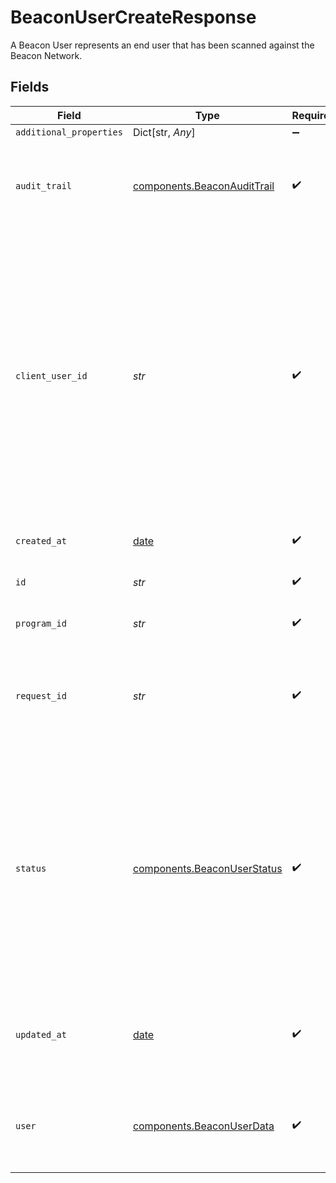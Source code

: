 # BeaconUserCreateResponse

A Beacon User represents an end user that has been scanned against the Beacon Network.


## Fields

| Field                                                                                                                                                                                                                                                                                                                                                                                  | Type                                                                                                                                                                                                                                                                                                                                                                                   | Required                                                                                                                                                                                                                                                                                                                                                                               | Description                                                                                                                                                                                                                                                                                                                                                                            | Example                                                                                                                                                                                                                                                                                                                                                                                |
| -------------------------------------------------------------------------------------------------------------------------------------------------------------------------------------------------------------------------------------------------------------------------------------------------------------------------------------------------------------------------------------- | -------------------------------------------------------------------------------------------------------------------------------------------------------------------------------------------------------------------------------------------------------------------------------------------------------------------------------------------------------------------------------------- | -------------------------------------------------------------------------------------------------------------------------------------------------------------------------------------------------------------------------------------------------------------------------------------------------------------------------------------------------------------------------------------- | -------------------------------------------------------------------------------------------------------------------------------------------------------------------------------------------------------------------------------------------------------------------------------------------------------------------------------------------------------------------------------------- | -------------------------------------------------------------------------------------------------------------------------------------------------------------------------------------------------------------------------------------------------------------------------------------------------------------------------------------------------------------------------------------- |
| `additional_properties`                                                                                                                                                                                                                                                                                                                                                                | Dict[str, *Any*]                                                                                                                                                                                                                                                                                                                                                                       | :heavy_minus_sign:                                                                                                                                                                                                                                                                                                                                                                     | N/A                                                                                                                                                                                                                                                                                                                                                                                    |                                                                                                                                                                                                                                                                                                                                                                                        |
| `audit_trail`                                                                                                                                                                                                                                                                                                                                                                          | [components.BeaconAuditTrail](../../models/components/beaconaudittrail.md)                                                                                                                                                                                                                                                                                                             | :heavy_check_mark:                                                                                                                                                                                                                                                                                                                                                                     | Information about the last change made to the parent object specifying what caused the change as well as when it occurred.                                                                                                                                                                                                                                                             |                                                                                                                                                                                                                                                                                                                                                                                        |
| `client_user_id`                                                                                                                                                                                                                                                                                                                                                                       | *str*                                                                                                                                                                                                                                                                                                                                                                                  | :heavy_check_mark:                                                                                                                                                                                                                                                                                                                                                                     | A unique ID that identifies the end user in your system. This ID can also be used to associate user-specific data from other Plaid products. Financial Account Matching requires this field and the `/link/token/create` `client_user_id` to be consistent. Personally identifiable information, such as an email address or phone number, should not be used in the `client_user_id`. | your-db-id-3b24110                                                                                                                                                                                                                                                                                                                                                                     |
| `created_at`                                                                                                                                                                                                                                                                                                                                                                           | [date](https://docs.python.org/3/library/datetime.html#date-objects)                                                                                                                                                                                                                                                                                                                   | :heavy_check_mark:                                                                                                                                                                                                                                                                                                                                                                     | An ISO8601 formatted timestamp.                                                                                                                                                                                                                                                                                                                                                        | 2020-07-24T03:26:02Z                                                                                                                                                                                                                                                                                                                                                                   |
| `id`                                                                                                                                                                                                                                                                                                                                                                                   | *str*                                                                                                                                                                                                                                                                                                                                                                                  | :heavy_check_mark:                                                                                                                                                                                                                                                                                                                                                                     | ID of the associated Beacon User.                                                                                                                                                                                                                                                                                                                                                      | becusr_11111111111111                                                                                                                                                                                                                                                                                                                                                                  |
| `program_id`                                                                                                                                                                                                                                                                                                                                                                           | *str*                                                                                                                                                                                                                                                                                                                                                                                  | :heavy_check_mark:                                                                                                                                                                                                                                                                                                                                                                     | ID of the associated Beacon Program.                                                                                                                                                                                                                                                                                                                                                   | becprg_11111111111111                                                                                                                                                                                                                                                                                                                                                                  |
| `request_id`                                                                                                                                                                                                                                                                                                                                                                           | *str*                                                                                                                                                                                                                                                                                                                                                                                  | :heavy_check_mark:                                                                                                                                                                                                                                                                                                                                                                     | A unique identifier for the request, which can be used for troubleshooting. This identifier, like all Plaid identifiers, is case sensitive.                                                                                                                                                                                                                                            |                                                                                                                                                                                                                                                                                                                                                                                        |
| `status`                                                                                                                                                                                                                                                                                                                                                                               | [components.BeaconUserStatus](../../models/components/beaconuserstatus.md)                                                                                                                                                                                                                                                                                                             | :heavy_check_mark:                                                                                                                                                                                                                                                                                                                                                                     | A status of a Beacon User.<br/><br/>`rejected`: The Beacon User has been rejected for fraud. Users can be automatically or manually rejected.<br/><br/>`pending_review`: The Beacon User has been marked for review.<br/><br/>`cleared`: The Beacon User has been cleared of fraud.                                                                                                    | cleared                                                                                                                                                                                                                                                                                                                                                                                |
| `updated_at`                                                                                                                                                                                                                                                                                                                                                                           | [date](https://docs.python.org/3/library/datetime.html#date-objects)                                                                                                                                                                                                                                                                                                                   | :heavy_check_mark:                                                                                                                                                                                                                                                                                                                                                                     | An ISO8601 formatted timestamp. This field indicates the last time the resource was modified.                                                                                                                                                                                                                                                                                          | 2020-07-24T03:26:02Z                                                                                                                                                                                                                                                                                                                                                                   |
| `user`                                                                                                                                                                                                                                                                                                                                                                                 | [components.BeaconUserData](../../models/components/beaconuserdata.md)                                                                                                                                                                                                                                                                                                                 | :heavy_check_mark:                                                                                                                                                                                                                                                                                                                                                                     | A Beacon User's data and resulting analysis when checked against duplicate records and the Beacon Fraud Network.                                                                                                                                                                                                                                                                       |                                                                                                                                                                                                                                                                                                                                                                                        |